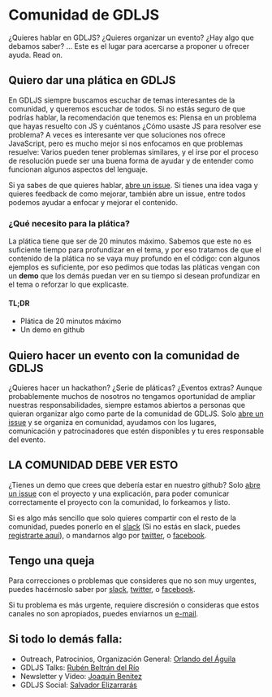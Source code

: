 # Comunidad de GDLJS

¿Quieres hablar en GDLJS? ¿Quieres organizar un evento? ¿Hay algo que
debamos saber? ... Este es el lugar para acercarse a proponer u ofrecer
ayuda. Read on.

## Quiero dar una plática en GDLJS

En GDLJS siempre buscamos escuchar de temas interesantes de la
comunidad, y queremos escuchar de todos. Si no estás seguro de que
podrías hablar, la recomendación que tenemos es: Piensa en un problema
que hayas resuelto con JS y cuéntanos ¿Cómo usaste JS para resolver ese
problema? A veces es interesante ver que soluciones nos ofrece
JavaScript, pero es mucho mejor si nos enfocamos en que problemas
resuelve: Varios pueden tener problemas similares, y el irse por el
proceso de resolución puede ser una buena forma de ayudar y de entender
como funcionan algunos aspectos del lenguaje.

Si ya sabes de que quieres hablar, [abre un issue][new-issue]. Si tienes
una idea vaga y quieres feedback de como mejorar, también abre un issue,
entre todos podemos ayudar a enfocar y mejorar el contenido.

### ¿Qué necesito para la plática?

La plática tiene que ser de 20 minutos máximo. Sabemos que este no es
suficiente tiempo para profundizar en el tema, y por eso tratamos de que
el contenido de la plática no se vaya muy profundo en el código: con
algunos ejemplos es suficiente, por eso pedimos que todas las pláticas
vengan con un **demo** que los demás puedan ver en su tiempo si desean
profundizar en el tema o reforzar lo que explicaste.

#### TL;DR

* Plática de 20 minutos máximo
* Un demo en github

## Quiero hacer un evento con la comunidad de GDLJS

¿Quieres hacer un hackathon? ¿Serie de pláticas? ¿Eventos extras?
Aunque probablemente muchos de nosotros no tengamos oportunidad de ampliar
nuestras responsabilidades, siempre estamos abiertos a personas que
quieran organizar algo como parte de la comunidad de GDLJS. Solo [abre
un issue][new-issue] y se organiza en comunidad, ayudamos con los
lugares, comunicación y patrocinadores que estén disponibles y tu
eres responsable del evento.

## LA COMUNIDAD DEBE VER ESTO

¿Tienes un demo que crees que debería estar en nuestro github? Solo
[abre un issue][new-issue] con el proyecto y una explicación, para poder
comunicar correctamente el proyecto con la comunidad, lo forkeamos y
listo.

Si es algo más sencillo que solo quieres compartir con el resto de la
comunidad, puedes ponerlo en el [slack][slack] (Si no estás en slack,
puedes [registrarte aquí][slack-invite]), o mandarnos algo por
[twitter][twitter], o [facebook][facebook].

## Tengo una queja

Para correcciones o problemas que consideres que no son muy urgentes,
puedes hacérnoslo saber por [slack][slack], [twitter][twitter], o
[facebook][facebook].

Si tu problema es más urgente, requiere discresión o consideras que
estos canales no son apropiados, puedes enviarnos un [e-mail][email].

## Si todo lo demás falla:

* Outreach, Patrocinios, Organización General: [Orlando del
  Águila][orlando]
* GDLJS Talks: [Rubén Beltrán del Río][ruben]
* Newsletter y Video: [Joaquín Benitez][joaquin]
* GDLJS Social: [Salvador Elizarrarás][salvador]

[new-issue]: https://github.com/gdljs/gdljs/issues/new
[slack]: https://gdljs.slack.com
[slack-invite]: http://slack.gdljs.com
[twitter]: https://twitter.com/gdl_js
[facebook]: https://facebook.com/gdljs
[email]: mailto:contacto@gdljs.com
[orlando]: https://twitter.com/odelaguila
[ruben]: https://twitter.com/pigeonfolk
[salvador]: https://twitter.com/SalvadorBFM
[joaquin]: https://twitter.com/escusado
